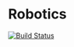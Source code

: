 # Robotics

[![Build Status](https://travis-ci.org/cdsousa/Robotics.jl.png)](https://travis-ci.org/cdsousa/Robotics.jl)
